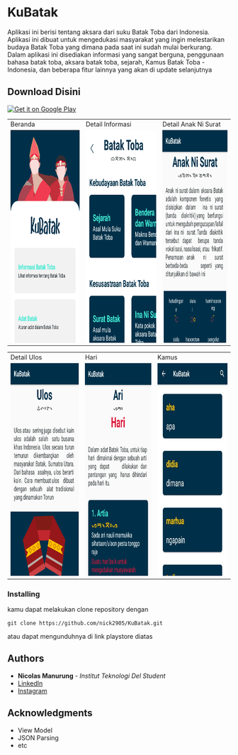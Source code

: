 # KuBatak

Aplikasi ini berisi tentang aksara dari suku Batak Toba dari Indonesia. Aplikasi ini dibuat untuk mengedukasi masyarakat yang ingin melestarikan budaya Batak Toba yang dimana pada saat ini sudah mulai berkurang. Dalam aplikasi ini disediakan informasi yang sangat berguna, penggunaan bahasa batak toba, aksara batak toba, sejarah, Kamus Batak Toba - Indonesia, dan beberapa fitur lainnya yang akan di update selanjutnya

## Download Disini
<a href='https://play.google.com/store/apps/details?id=com.toba.nick2905.kubatak&pcampaignid=pcampaignidMKT-Other-global-all-co-prtnr-py-PartBadge-Mar2515-1'><img alt='Get it on Google Play' src='https://play.google.com/intl/en_us/badges/static/images/badges/en_badge_web_generic.png'/></a>

<table>
  <tr>
    <td>Beranda</td>
     <td>Detail Informasi</td>
     <td>Detail Anak Ni Surat</td>
  </tr>
  <tr>
    <td><img src="https://github.com/nick2905/KuBatak/blob/master/assets/beranda.png" width=270 height=480></td>
    <td><img src="https://github.com/nick2905/KuBatak/blob/master/assets/DetailInformasi.png" width=270 height=480></td>
    <td><img src="https://github.com/nick2905/KuBatak/blob/master/assets/DetailAnakNiSurat.png" width=270 height=480></td>
  </tr>
 </table>
 <table>
  <tr>
    <td>Detail Ulos</td>
     <td>Hari</td>
     <td>Kamus</td>
  </tr>
  <tr>
    <td><img src="https://github.com/nick2905/KuBatak/blob/master/assets/DetailUlos.png" width=270 height=480></td>
    <td><img src="https://github.com/nick2905/KuBatak/blob/master/assets/Hari.png" width=270 height=480></td>
    <td><img src="https://github.com/nick2905/KuBatak/blob/master/assets/kamus.jpg" width=270 height=480></td>
  </tr>
 </table>

### Installing
kamu dapat melakukan clone repository dengan

```
git clone https://github.com/nick2905/KuBatak.git
```
atau dapat mengunduhnya di link playstore diatas

## Authors

* **Nicolas Manurung** - *Institut Teknologi Del Student* 
* [LinkedIn](https://www.linkedin.com/in/nicolas-manurung-263204190/)
* [Instagram](https://www.instagram.com/nicolasmanurung/)


## Acknowledgments

* View Model
* JSON Parsing
* etc

